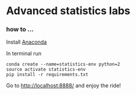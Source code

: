 Advanced statistics labs
========================

### how to ...

Install [Anaconda](https://www.continuum.io/downloads)

In terminal run
```
conda create --name=statistics-env python=2
source activate statistics-env
pip install -r requirements.txt
```

Go to [http://localhost:8888/](http://localhost:8888/) and enjoy the ride!
